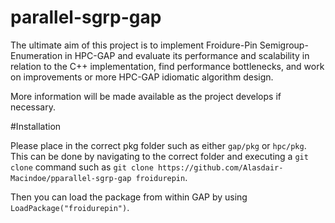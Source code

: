 # parallel-sgrp-gap

The ultimate aim of this project is to implement Froidure-Pin Semigroup-Enumeration in HPC-GAP and evaluate its performance and scalability in relation to the C++ implementation, find performance bottlenecks, and work on improvements or more HPC-GAP idiomatic algorithm design.

More information will be made available as the project develops if necessary.

#Installation

Please place in the correct pkg folder such as either `gap/pkg` or `hpc/pkg`.  This can be done by navigating to the correct folder and executing a `git clone` command such as `git clone https://github.com/Alasdair-Macindoe/pparallel-sgrp-gap froidurepin`.

Then you can load the package from within GAP by using `LoadPackage("froidurepin")`.
